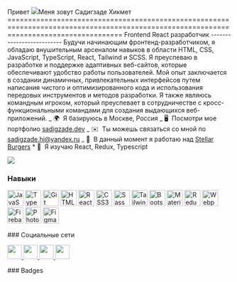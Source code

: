 Привет ![](https://user-images.githubusercontent.com/18350557/176309783-0785949b-9127-417c-8b55-ab5a4333674e.gif)Меня зовут Садигзаде Хикмет ======================================================================================================================================== Frontend React разработчик -------------------------- Будучи начинающим фронтенд-разработчиком, я обладаю внушительным арсеналом навыков в области HTML, CSS, JavaScript, TypeScript, React, Tailwind и SCSS. Я преуспеваю в разработке и поддержке адаптивных веб-сайтов, которые обеспечивают удобство работы пользователей. Мой опыт заключается в создании динамичных, привлекательных интерфейсов путем написания чистого и оптимизированного кода и использования передовых инструментов и методов разработки. Я также являюсь командным игроком, который преуспевает в сотрудничестве с кросс-функциональными командами для создания выдающихся веб-приложений. _ 🌍  Я базируюсь в Москве, Россия _ 🖥️  Посмотри мое портфолио [sadigzade.dev](http://sadigzadedev.vercel.app) _ ✉️  Ты можешь связаться со мной по [sadigzade.hi@yandex.ru](mailto:sadigzade.hi@yandex.ru) _ 🚀  В данный момент я работаю над [Stellar Burgers](http://StellarBurgers) \* 🧠  Я изучаю React, Redux, Typescript

<a href="https://www.github.com/sadigzade" target="_blank" rel="noreferrer"><img src="https://img.shields.io/github/followers/sadigzade?logo=github&style=for-the-badge&color=0891b2&labelColor=1c1917" /></a>

### Навыки

<p align="left"> <a href="https://developer.mozilla.org/en-US/docs/Web/JavaScript" target="_blank" rel="noreferrer"><img src="https://raw.githubusercontent.com/danielcranney/readme-generator/main/public/icons/skills/javascript-colored.svg" width="36" height="36" alt="JavaScript" /></a> <a href="https://www.typescriptlang.org/" target="_blank" rel="noreferrer"><img src="https://raw.githubusercontent.com/danielcranney/readme-generator/main/public/icons/skills/typescript-colored.svg" width="36" height="36" alt="TypeScript" /></a> <a href="https://git-scm.com/" target="_blank" rel="noreferrer"><img src="https://raw.githubusercontent.com/danielcranney/readme-generator/main/public/icons/skills/git-colored.svg" width="36" height="36" alt="Git" /></a> <a href="https://developer.mozilla.org/en-US/docs/Glossary/HTML5" target="_blank" rel="noreferrer"><img src="https://raw.githubusercontent.com/danielcranney/readme-generator/main/public/icons/skills/html5-colored.svg" width="36" height="36" alt="HTML5" /></a> <a href="https://reactjs.org/" target="_blank" rel="noreferrer"><img src="https://raw.githubusercontent.com/danielcranney/readme-generator/main/public/icons/skills/react-colored.svg" width="36" height="36" alt="React" /></a> <a href="https://www.w3.org/TR/CSS/#css" target="_blank" rel="noreferrer"><img src="https://raw.githubusercontent.com/danielcranney/readme-generator/main/public/icons/skills/css3-colored.svg" width="36" height="36" alt="CSS3" /></a> <a href="https://sass-lang.com/" target="_blank" rel="noreferrer"><img src="https://raw.githubusercontent.com/danielcranney/readme-generator/main/public/icons/skills/sass-colored.svg" width="36" height="36" alt="Sass" /></a> <a href="https://tailwindcss.com/" target="_blank" rel="noreferrer"><img src="https://raw.githubusercontent.com/danielcranney/readme-generator/main/public/icons/skills/tailwindcss-colored.svg" width="36" height="36" alt="TailwindCSS" /></a> <a href="https://getbootstrap.com/" target="_blank" rel="noreferrer"><img src="https://raw.githubusercontent.com/danielcranney/readme-generator/main/public/icons/skills/bootstrap-colored.svg" width="36" height="36" alt="Bootstrap" /></a> <a href="https://mui.com/" target="_blank" rel="noreferrer"><img src="https://raw.githubusercontent.com/danielcranney/readme-generator/main/public/icons/skills/materialui-colored.svg" width="36" height="36" alt="Material UI" /></a> <a href="https://redux.js.org/" target="_blank" rel="noreferrer"><img src="https://raw.githubusercontent.com/danielcranney/readme-generator/main/public/icons/skills/redux-colored.svg" width="36" height="36" alt="Redux" /></a> <a href="https://webpack.js.org/" target="_blank" rel="noreferrer"><img src="https://raw.githubusercontent.com/danielcranney/readme-generator/main/public/icons/skills/webpack-colored.svg" width="36" height="36" alt="Webpack" /></a> <a href="https://firebase.google.com/" target="_blank" rel="noreferrer"><img src="https://raw.githubusercontent.com/danielcranney/readme-generator/main/public/icons/skills/firebase-colored.svg" width="36" height="36" alt="Firebase" /></a> <a href="https://www.adobe.com/uk/products/photoshop.html" target="_blank" rel="noreferrer"><img src="https://raw.githubusercontent.com/danielcranney/readme-generator/main/public/icons/skills/photoshop-colored.svg" width="36" height="36" alt="Photoshop" /></a> <a href="https://www.figma.com/" target="_blank" rel="noreferrer"><img src="https://raw.githubusercontent.com/danielcranney/readme-generator/main/public/icons/skills/figma-colored.svg" width="36" height="36" alt="Figma" /></a> </p> 
 ### Социальные сети  
<p align="left">
  <a href="https://www.github.com/sadigzade" target="_blank" rel="noreferrer">
    <img src="https://raw.githubusercontent.com/danielcranney/readme-generator/main/public/icons/socials/github.svg" width="32" height="32" />
  </a>
  <a href="http://www.instagram.com/sadigzade.hi" target="_blank" rel="noreferrer">
    <img src="https://raw.githubusercontent.com/danielcranney/readme-generator/main/public/icons/socials/instagram.svg" width="32" height="32" />
  </a>
  <a href="https://vk.com/sadigzade" target="_blank" rel="noreferrer">
    <img src="https://cdn4.iconfinder.com/data/icons/social-media-flat-7/64/Social-media_VK-1024.png" width="32" height="32" />
  </a>
  <a href="https://vk.com/sadigzade" target="_blank" rel="noreferrer">
    <img src="https://cdn3.iconfinder.com/data/icons/social-icons-33/512/Telegram-1024.png" width="32" height="32" />
  </a>
</p>
### Badges
